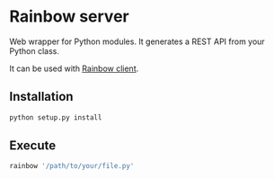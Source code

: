 # Rainbow server

Web wrapper for Python modules. It generates a REST API from your Python class.

It can be used with [Rainbow client](https://github.com/bqlabs/rainbow-client/).

## Installation

```bash
python setup.py install
```

## Execute

```bash
rainbow '/path/to/your/file.py'
```
